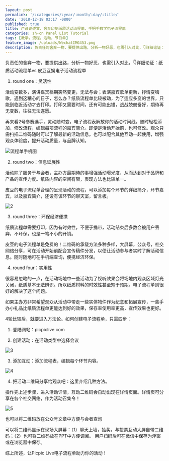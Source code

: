 ```yaml
---
layout: post
permalink: '/:categories/:year/:month/:day/:title/'
date: '2018-12-18 03:17 -0800'
published: true
title: 严谨论述文，舍弃印制纸质活动流程单，手把手教学电子流程单
categories: zh-cn Panel List Tutorial
tags: [教学，流程，活动，节目单]
feature_image: /uploads/WechatIMG453.png
description: 负责任的舍弃一物，要提供出路，分析一物好恶，也需引入对比，👇详细论证：纸质活动流程单vs 皮豆互娱电子活动流程单
---
```

负责任的舍弃一物，要提供出路，分析一物好恶，也需引入对比，👇详细论证：纸质活动流程单vs 皮豆互娱电子活动流程单

1. round one：灵活性

活动变数多，演讲嘉宾档期突然变更，无法与会；表演嘉宾歌单更新，抒情变嗨歌，遇到这糟心的日子，怎么办？纸质流程单比较被动，为了适应多变的世界，只能到临近活动才去打印。打印又需要时间，还有可能出错，战战兢兢备好，期待再无变数，往往无法遂愿。

再来看2号参赛选手，灵动随时变，电子流程表解放你的活动时间线。随时轻松添加，修改流程，编辑每项流程的嘉宾简介。即便是活动开始前，也可修改。观众只需扫描二维码随时可以了解最新的活动信息。也可以配合其他互动一起使用，增强观众体验度，提升活动质量，与品牌认知。

![流程单手机图]({{site.baseurl}}/uploads/WechatIMG453.png)


2. round two：信息延展性

活动除了服务于与会者，主办方最期待的事增强活动曝光度，从而达到对于品牌和产品的宣传力度。纸质内容的空间有限，表现方法也比较单一。

皮豆的电子流程单合理的呈现活动的流程，可以添加每个环节的详细简介，环节嘉宾，以及嘉宾简介，还设有该环节的聊天室，留言板。

![2]({{site.baseurl}}/uploads/WechatIMG452.png)


3. round three：环保经济便携

纸质流程单需要打印，因为有时效性，不便于携带，活动结束后多数会被用户丢弃，不环保，也是一笔不小的开销。

皮豆的电子流程单是免费的！二维码的承载方法多种多样，大屏幕，公众号，社交网络分享，可在活动开始前配合宣传稿件分发，以便让活动参与者实时了解活动信息。随时随地可在手机端查询，便携经济环保。

4. round four：实用性

很容易忽略的一点，在活动场地中一些活动为了视听效果会将场地内观众区域灯光关闭，纸质基本无法辨识。所以纸质材料的时效性甚至短于预期。电子流程单则很好的解决了这个问题。

如果主办方非常希望观众从活动中带走一些实体物件作为纪念和拓展宣传，一些手办小礼品比纸质流程单更能达到好的效果，保存率使用率更高，宣传效果也更好。

4轮比较后，就要进入方法论。如何创建电子流程单，只需四步：

1. 登陆网站：picpiclive.com

2. 创建活动：在活动类型中选择会议

![3]({{site.baseurl}}/uploads/screenshot-picpiclive.com-2018.12.18-19-20-57.png)


3. 添加互动：添加流程表，编辑每个环节内容。

![4]({{site.baseurl}}/uploads/screenshot-picpiclive.com-2018.12.18-19-22-52.png)


4. 把活动二维码分享给观众吧：这里介绍几种方法。

操作完上述步骤，进入活动详情，互动二维码会自动出现在详情页面。详情页可分享在各个社交网络，作为活动召集令！

![5]({{site.baseurl}}/uploads/download-14.png)


也可以将二维码放在公众号文章中方便与会者查询

可以将二维码显示在现场大屏幕：（1）聊天上墙，抽奖，与投票互动大屏自带二维码；（2）也可将二维码放在PPT中方便调阅。
用户扫码后可在微信中保存为浮窗或在浏览器中保存。

综上所述，让Picpic Live电子流程单助力你的活动！
